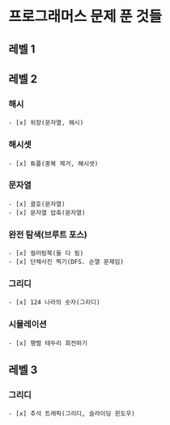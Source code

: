 
# 프로그래머스 문제 푼 것들

## 레벨 1

## 레벨 2
### 해시
    - [x] 위장(문자열, 해시)

### 해시셋
    - [x] 튜플(중복 제거, 해시셋)

### 문자열
    - [x] 괄호(문자열)
    - [x] 문자열 압축(문자열)

### 완전 탐색(브루트 포스)
    - [x] 컬러링북(둘 다 됨)
    - [x] 단체사진 찍기(DFS. 순열 문제임)

### 그리디
    - [x] 124 나라의 숫자(그리디)

### 시뮬레이션
    - [x] 행렬 테두리 회전하기

## 레벨 3
### 그리디
    - [x] 추석 트래픽(그리디, 슬라이딩 윈도우)